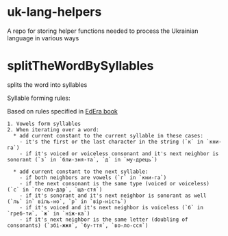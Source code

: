 # uk-lang-helpers
A repo for storing helper functions needed to process the Ukrainian language in various ways


# splitTheWordBySyllables

splits the word into syllables

Syllable forming rules:

  Based on rules specified in [EdEra book](https://edera.gitbook.io/ed-era-book-ukr/fonetika_grafka_orfoepya/sklad_skladopodl)

    1. Vowels form syllables
    2. When iterating over a word:
      * add current constant to the current syllable in these cases:
        - it's the first or the last character in the string (`к` in `кни-га`)
        - if it's voiced or voiceless consonant and it's next neighbor is sonorant (`з` in `бли-зня-та`, `д` in `му-дрець`)

      * add current constant to the next syllable:
        - if both neighbors are vowels (`г` in `кни-га`)
        - if the next consonant is the same type (voiced or voiceless) (`с` in `го-спо-дар`, `ща-стя`)
        - if it's sonorant and it's next neighbor is sonorant as well (`ль` in` вiль-но`, `р` in `вiр-нiсть`)
        - if it's voiced and it's next neighbor is voiceless (`б` in `греб-ти`, `ж` in `нiж-ка`)
        - if it's next neighbor is the same letter (doubling of consonants) (`збi-жжя`, `бу-ття`, `во-ло-сся`)


